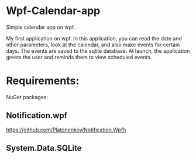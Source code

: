 # Wpf-Calendar-app
Simple calendar app on wpf.

My first application on wpf. In this application, you can read the date and other parameters, look at the calendar, and also make events for certain days. The events are saved to the sqlite database. At launch, the application greets the user and reminds them to view scheduled events.

<h1>Requirements:</h1>
 NuGet packages:
  <h2>Notification.wpf</h2> <a href="https://github.com/Platonenkov/Notification.Wpf">https://github.com/Platonenkov/Notification.Wpfh</a>

  <h2>System.Data.SQLite</h2>
